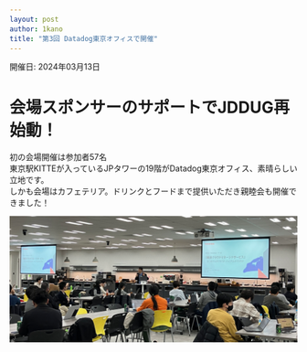 ```yaml
---
layout: post
author: 1kano
title: "第3回 Datadog東京オフィスで開催"
---
```


開催日: 2024年03月13日

# 会場スポンサーのサポートでJDDUG再始動！

初の会場開催は参加者57名  
東京駅KITTEが入っているJPタワーの19階がDatadog東京オフィス、素晴らしい立地です。  
しかも会場はカフェテリア。ドリンクとフードまで提供いただき親睦会も開催できました！  

![Alt text for broken image link](/assets/images/meetup03.png)


